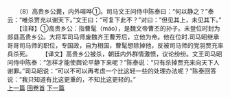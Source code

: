 　　（8）高贵乡公薨，内外喧哗①。司马文王问侍中陈泰曰：“何以静之？”泰云：“唯杀贾充以谢天下。”文王曰：“可复下此不？”对曰：”但见其上，未见其下。”
　　【注释】①高贵乡公：指曹髦（máo），是魏文帝曹丕的孙子。未登位时封为郯县高贵乡公。大将军司马师废魏齐王曹芳后，立他为帝。他在位时.司马昭继承哥哥司马师的职位，专国政，自为相国，曹髦想除掉他，反被司马师的党羽贾充率兵杀死。
　　【译文】高贵乡公被杀，朝廷内外群情激愤，议论纷纷。文王司马昭问侍中陈泰：“怎样才能使舆论平静下来呢？”陈泰说：“只有杀掉贾充来向天下人谢罪。”司马昭说：“可以不可以再考虑一个比这轻一些的处理办法呢？”陈泰回答说：“我只知道有比这更重的，不知比这更轻的。”
<br>[上一篇](05_07) [回卷首](05_00) [下一篇](05_09)
